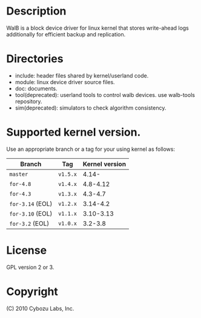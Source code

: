 # Description

WalB is a block device driver for linux kernel that stores write-ahead logs additionally for efficient backup and replication.

# Directories

* include: header files shared by kernel/userland code.
* module: linux device driver source files.
* doc: documents.
* tool(deprecated): userland tools to control walb devices. use walb-tools repository.
* sim(deprecated): simulators to check algorithm consistency.

# Supported kernel version.

Use an appropriate branch or a tag for your using kernel as follows:

| Branch           | Tag      | Kernel version |
|------------------|----------|----------------|
| `master`         | `v1.5.x` | 4.14-          |
| `for-4.8`        | `v1.4.x` | 4.8-4.12       |
| `for-4.3`        | `v1.3.x` | 4.3-4.7        |
| `for-3.14` (EOL) | `v1.2.x` | 3.14-4.2       |
| `for-3.10` (EOL) | `v1.1.x` | 3.10-3.13      |
| `for-3.2`  (EOL) | `v1.0.x` | 3.2-3.8        |

# License

GPL version 2 or 3.

# Copyright

(C) 2010 Cybozu Labs, Inc.

